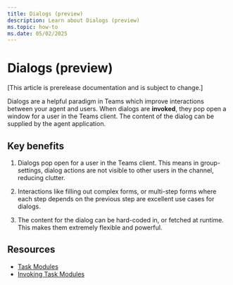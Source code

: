 ```yaml
---
title: Dialogs (preview)
description: Learn about Dialogs (preview)
ms.topic: how-to
ms.date: 05/02/2025
---
```


# Dialogs (preview)

[This article is prerelease documentation and is subject to change.]

Dialogs are a helpful paradigm in Teams which improve interactions between your agent and users. When dialogs are **invoked**, they pop open a window for a user in the Teams client. The content of the dialog can be supplied by the agent application.

## Key benefits

1. Dialogs pop open for a user in the Teams client. This means in group-settings, dialog actions are not visible to other users in the channel, reducing clutter.

2. Interactions like filling out complex forms, or multi-step forms where each step depends on the previous step are excellent use cases for dialogs.

3. The content for the dialog can be hard-coded in, or fetched at runtime. This makes them extremely flexible and powerful.

## Resources

- [Task Modules](/task-modules-and-cards/task-modules/what-are-task-modules)
- [Invoking Task Modules](/task-modules-and-cards/task-modules/invoking-task-modules)